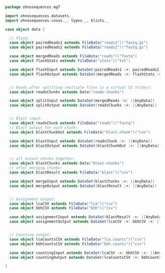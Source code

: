 
```scala
package ohnosequences.mg7

import ohnosequences.datasets._
import ohnosequences.cosas._, types._, klists._

case object data {

  // Flash:
  case object pairedReads1 extends FileData("reads1")("fastq.gz")
  case object pairedReads2 extends FileData("reads2")("fastq.gz")

  case object mergedReads extends FileData("reads")("fastq")
  case object flashStats extends FileData("stats")("txt")

  case object flashInput extends DataSet(pairedReads1 :×: pairedReads2 :×: |[AnyData])
  case object flashOutput extends DataSet(mergedReads :×: flashStats :×: |[AnyData])


  // Reads after splitting (multiple files in a virtual S3 folder):
  case object readsChunks extends Data("reads-chunks")

  case object splitInput extends DataSet(mergedReads :×: |[AnyData])
  case object splitOutput extends DataSet(readsChunks :×: |[AnyData])


  // Blast input:
  case object readsChunk extends FileData("reads")("fastq")
  // Blast output for each chunk:
  case object blastChunkOut extends FileData("blast.chunk")("csv")

  case object blastInput extends DataSet(readsChunk :×: |[AnyData])
  case object blastOutput extends DataSet(blastChunkOut :×: |[AnyData])


  // all output chunks together:
  case object blastChunks extends Data("blast-chunks")
  // after merging chunks:
  case object blastResult extends FileData("blast")("csv")

  case object mergeInput extends DataSet(blastChunks :×: |[AnyData])
  case object mergeOutput extends DataSet(blastResult :×: |[AnyData])


  // Assignment output:
  case object lcaCSV extends FileData("lca")("csv")
  case object bbhCSV extends FileData("bbh")("csv")

  case object assignmentInput extends DataSet(blastResult :×: |[AnyData])
  case object assignmentOutput extends DataSet(lcaCSV :×: bbhCSV :×: |[AnyData])


  // Counting output:
  case object lcaCountsCSV extends FileData("lca.counts")("csv")
  case object bbhCountsCSV extends FileData("bbh.counts")("csv")

  case object countingInput extends DataSet(lcaCSV :×: bbhCSV :×: |[AnyData])
  case object countingOutput extends DataSet(lcaCountsCSV :×: bbhCountsCSV :×: |[AnyData])

}

```




[main/scala/metagenomica/bio4j/taxonomyTree.scala]: bio4j/taxonomyTree.scala.md
[main/scala/metagenomica/bio4j/titanTaxonomyTree.scala]: bio4j/titanTaxonomyTree.scala.md
[main/scala/metagenomica/bundles/bio4jTaxonomy.scala]: bundles/bio4jTaxonomy.scala.md
[main/scala/metagenomica/bundles/blast.scala]: bundles/blast.scala.md
[main/scala/metagenomica/bundles/blast16s.scala]: bundles/blast16s.scala.md
[main/scala/metagenomica/bundles/flash.scala]: bundles/flash.scala.md
[main/scala/metagenomica/bundles/gis.scala]: bundles/gis.scala.md
[main/scala/metagenomica/data.scala]: data.scala.md
[main/scala/metagenomica/dataflows/standard.scala]: dataflows/standard.scala.md
[main/scala/metagenomica/loquats/1.flash.scala]: loquats/1.flash.scala.md
[main/scala/metagenomica/loquats/2.split.scala]: loquats/2.split.scala.md
[main/scala/metagenomica/loquats/3.blast.scala]: loquats/3.blast.scala.md
[main/scala/metagenomica/loquats/4.merge.scala]: loquats/4.merge.scala.md
[main/scala/metagenomica/loquats/5.assignment.scala]: loquats/5.assignment.scala.md
[main/scala/metagenomica/loquats/6.counting.scala]: loquats/6.counting.scala.md
[main/scala/metagenomica/package.scala]: package.scala.md
[main/scala/metagenomica/parameters.scala]: parameters.scala.md
[test/scala/bundles.scala]: ../../../test/scala/bundles.scala.md
[test/scala/lca.scala]: ../../../test/scala/lca.scala.md
[test/scala/metagenomica/pipeline.scala]: ../../../test/scala/metagenomica/pipeline.scala.md